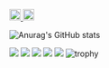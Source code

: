 <p align="left">
  <a href="https://github.com/Keichan15">
    <img height="20" src="https://komarev.com/ghpvc/?username=Keichan15" />
  </a>
  <a href="https://github.com/Keichan15">
    <img height="20" src="https://img.shields.io/github/followers/Keichan15?label=follow&logo=github&style=flat" />
  </a>
</p>

![Anurag's GitHub stats](https://github-readme-stats.vercel.app/api?username=yamada222&show_icons=true&theme=tokyonight)

![](http://github-profile-summary-cards.vercel.app/api/cards/profile-details?username=yamada222&theme=tokyonight)
![](http://github-profile-summary-cards.vercel.app/api/cards/repos-per-language?username=yamada222&theme=tokyonight)
![](http://github-profile-summary-cards.vercel.app/api/cards/most-commit-language?username=yamada222&theme=tokyonight)
![](http://github-profile-summary-cards.vercel.app/api/cards/stats?username=yamada222&theme=tokyonight)
![](http://github-profile-summary-cards.vercel.app/api/cards/productive-time?username=yamada222&theme=tokyonight&utcOffset=9)
![trophy](https://github-profile-trophy.vercel.app/?username=yamada222&theme=tokyonight)
